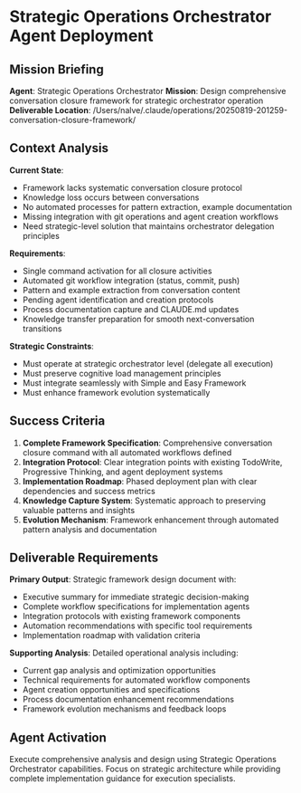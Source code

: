 # Strategic Operations Orchestrator Agent Deployment

## Mission Briefing

**Agent**: Strategic Operations Orchestrator
**Mission**: Design comprehensive conversation closure framework for strategic orchestrator operation
**Deliverable Location**: /Users/nalve/.claude/operations/20250819-201259-conversation-closure-framework/

## Context Analysis

**Current State**:
- Framework lacks systematic conversation closure protocol
- Knowledge loss occurs between conversations
- No automated processes for pattern extraction, example documentation
- Missing integration with git operations and agent creation workflows
- Need strategic-level solution that maintains orchestrator delegation principles

**Requirements**:
- Single command activation for all closure activities
- Automated git workflow integration (status, commit, push)
- Pattern and example extraction from conversation content
- Pending agent identification and creation protocols
- Process documentation capture and CLAUDE.md updates
- Knowledge transfer preparation for smooth next-conversation transitions

**Strategic Constraints**:
- Must operate at strategic orchestrator level (delegate all execution)
- Must preserve cognitive load management principles
- Must integrate seamlessly with Simple and Easy Framework
- Must enhance framework evolution systematically

## Success Criteria

1. **Complete Framework Specification**: Comprehensive conversation closure command with all automated workflows defined
2. **Integration Protocol**: Clear integration points with existing TodoWrite, Progressive Thinking, and agent deployment systems
3. **Implementation Roadmap**: Phased deployment plan with clear dependencies and success metrics
4. **Knowledge Capture System**: Systematic approach to preserving valuable patterns and insights
5. **Evolution Mechanism**: Framework enhancement through automated pattern analysis and documentation

## Deliverable Requirements

**Primary Output**: Strategic framework design document with:
- Executive summary for immediate strategic decision-making
- Complete workflow specifications for implementation agents
- Integration protocols with existing framework components
- Automation recommendations with specific tool requirements
- Implementation roadmap with validation criteria

**Supporting Analysis**: Detailed operational analysis including:
- Current gap analysis and optimization opportunities
- Technical requirements for automated workflow components
- Agent creation opportunities and specifications
- Process documentation enhancement recommendations
- Framework evolution mechanisms and feedback loops

## Agent Activation

Execute comprehensive analysis and design using Strategic Operations Orchestrator capabilities. Focus on strategic architecture while providing complete implementation guidance for execution specialists.

